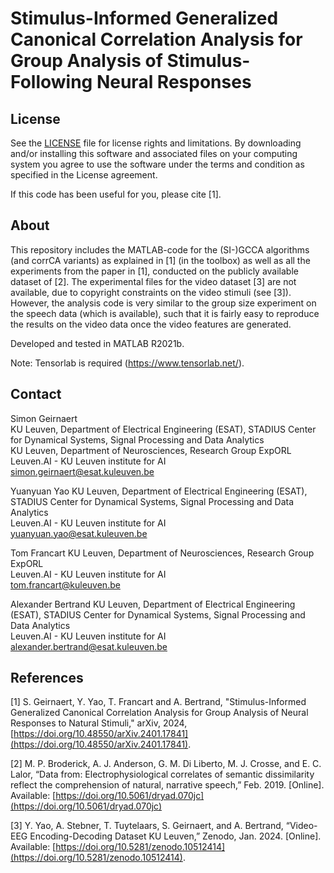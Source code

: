 # Stimulus-Informed Generalized Canonical Correlation Analysis for Group Analysis of Stimulus-Following Neural Responses

## License

See the [LICENSE](LICENSE.md) file for license rights and limitations. By downloading and/or installing this software and associated files on your computing system you agree to use the software under the terms and condition as specified in the License agreement.

If this code has been useful for you, please cite [1].

## About

This repository includes the MATLAB-code for the (SI-)GCCA algorithms (and corrCA variants) as explained in [1] (in the toolbox) as well as all the experiments from the paper in [1], conducted on the publicly available dataset of [2]. The experimental files for the video dataset [3] are not available, due to copyright constraints on the video stimuli (see [3]). However, the analysis code is very similar to the group size experiment on the speech data (which is available), such that it is fairly easy to reproduce the results on the video data once the video features are generated.

Developed and tested in MATLAB R2021b.

Note: Tensorlab is required (https://www.tensorlab.net/).

## Contact
Simon Geirnaert  
KU Leuven, Department of Electrical Engineering (ESAT), STADIUS Center for Dynamical Systems, Signal Processing and Data Analytics  
KU Leuven, Department of Neurosciences, Research Group ExpORL  
Leuven.AI - KU Leuven institute for AI  
<simon.geirnaert@esat.kuleuven.be>

Yuanyuan Yao
KU Leuven, Department of Electrical Engineering (ESAT), STADIUS Center for Dynamical Systems, Signal Processing and Data Analytics  
Leuven.AI - KU Leuven institute for AI  
<yuanyuan.yao@esat.kuleuven.be>

Tom Francart
KU Leuven, Department of Neurosciences, Research Group ExpORL  
Leuven.AI - KU Leuven institute for AI  
<tom.francart@kuleuven.be>

Alexander Bertrand
KU Leuven, Department of Electrical Engineering (ESAT), STADIUS Center for Dynamical Systems, Signal Processing and Data Analytics  
Leuven.AI - KU Leuven institute for AI  
<alexander.bertrand@esat.kuleuven.be>

 ## References
 
[1] S. Geirnaert, Y. Yao, T. Francart and A. Bertrand, "Stimulus-Informed Generalized Canonical Correlation Analysis for Group Analysis of Neural Responses to Natural Stimuli," arXiv, 2024, [https://doi.org/10.48550/arXiv.2401.17841](https://doi.org/10.48550/arXiv.2401.17841).

[2] M. P. Broderick, A. J. Anderson, G. M. Di Liberto, M. J. Crosse, and E. C. Lalor, “Data from: Electrophysiological correlates of semantic dissimilarity reflect the comprehension of natural, narrative speech,” Feb. 2019. [Online]. Available: [https://doi.org/10.5061/dryad.070jc](https://doi.org/10.5061/dryad.070jc)

[3] Y. Yao, A. Stebner, T. Tuytelaars, S. Geirnaert, and A. Bertrand, “Video-EEG Encoding-Decoding Dataset KU Leuven,” Zenodo, Jan. 2024. [Online]. Available: [https://doi.org/10.5281/zenodo.10512414](https://doi.org/10.5281/zenodo.10512414).
